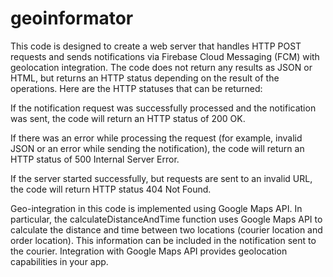 # geoinformator
This code is designed to create a web server that handles HTTP POST requests and sends notifications via Firebase Cloud Messaging (FCM) with geolocation integration. The code does not return any results as JSON or HTML, but returns an HTTP status depending on the result of the operations. Here are the HTTP statuses that can be returned:

If the notification request was successfully processed and the notification was sent, the code will return an HTTP status of 200 OK.

If there was an error while processing the request (for example, invalid JSON or an error while sending the notification), the code will return an HTTP status of 500 Internal Server Error.

If the server started successfully, but requests are sent to an invalid URL, the code will return HTTP status 404 Not Found.

Geo-integration in this code is implemented using Google Maps API. In particular, the calculateDistanceAndTime function uses Google Maps API to calculate the distance and time between two locations (courier location and order location). This information can be included in the notification sent to the courier. Integration with Google Maps API provides geolocation capabilities in your app.

